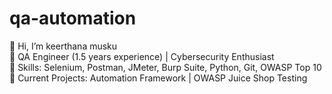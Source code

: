 # qa-automation
👋 Hi, I’m keerthana musku   
🔹 QA Engineer (1.5 years experience) | Cybersecurity Enthusiast  
🔹 Skills: Selenium, Postman, JMeter, Burp Suite, Python, Git, OWASP Top 10 
📂 Current Projects: Automation Framework | OWASP Juice Shop Testing  
